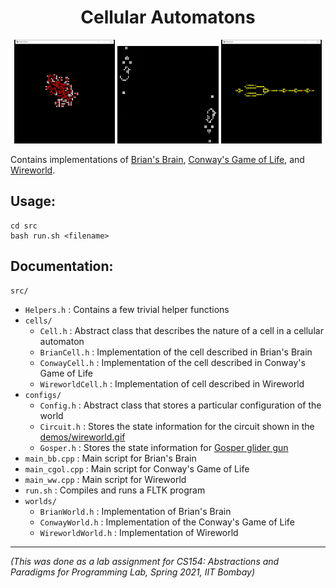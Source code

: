 <h1 align="center"> Cellular Automatons </h1>

<p align="middle">
  <img src="demo/brians_brain.gif" width="32%"></img>
  <img src="demo/conway.gif" width="32%"></img>
  <img src="demo/wireworld.gif" width="32%"></img>
</p>

Contains implementations of [Brian's Brain](https://en.wikipedia.org/wiki/Brian%27s_Brain), [Conway's Game of Life](https://en.wikipedia.org/wiki/Conway%27s_Game_of_Life), and [Wireworld](https://en.wikipedia.org/wiki/Wireworld). 

## Usage:

```
cd src
bash run.sh <filename>
```

## Documentation:

`src/` 
- `Helpers.h` : Contains a few trivial helper functions 
- `cells/`  
  - `Cell.h` : Abstract class that describes the nature of a cell in a cellular automaton
  - `BrianCell.h` : Implementation of the cell described in Brian's Brain
  - `ConwayCell.h` : Implementation of the cell described in Conway's Game of Life
  - `WireworldCell.h` : Implementation of cell described in Wireworld
- `configs/`  
  - `Config.h` : Abstract class that stores a particular configuration of the world 
  - `Circuit.h` : Stores the state information for the circuit shown in the [demos/wireworld.gif](demos/wireworld.gif)
  - `Gosper.h` : Stores the state information for [Gosper glider gun](https://conwaylife.com/wiki/Gosper_glider_gun)
- `main_bb.cpp` : Main script for Brian's Brain
- `main_cgol.cpp` : Main script for Conway's Game of Life
- `main_ww.cpp` : Main script for Wireworld
- `run.sh` : Compiles and runs a FLTK program 
- `worlds/`  
  - `BrianWorld.h` : Implementation of Brian's Brain
  - `ConwayWorld.h` : Implementation of the Conway's Game of Life
  - `WireworldWorld.h` : Implementation of Wireworld

---

*(This was done as a lab assignment for CS154: Abstractions and Paradigms for Programming Lab, Spring 2021, IIT Bombay)*
